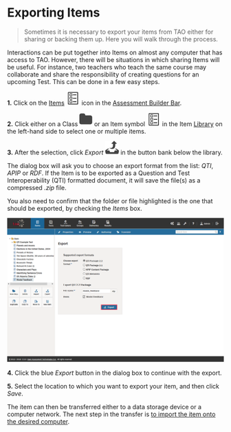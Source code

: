 # Exporting Items

> Sometimes it is necessary to export your items from TAO either for sharing or backing them up. Here you will walk through the process.

Interactions can be put together into Items on almost any computer that has access to TAO. However, there will be situations in which sharing Items will be useful. For instance, two teachers who teach the same course may collaborate and share the responsibility of creating questions for an upcoming Test. This can be done in a few easy steps.

**1.**  Click on the [Items](../appendix/glossary.md#item) ![Items](../resources/_icons/item.png) icon in the [Assessment Builder Bar](../appendix/glossary.md#assessment-builder-bar).

**2.**  Click either on a Class ![class](../resources/_icons/folder.png) or an Item symbol ![item](../resources/_icons/item.png) in the Item [Library](../appendix/glossary.md#library) on the left-hand side to select one or multiple items.

**3.**  After the selection, click *Export* ![export](../resources/_icons/export.png) in the button bank below the library.

The dialog box will ask you to choose an export format from the list: _QTI_, _APIP_ or _RDF_. If the Item is to be exported as a Question and Test Interoperability (QTI) formatted document, it will save the file(s) as a compressed _.zip_ file.

You also need to confirm that the folder or file highlighted is the one that should be exported, by checking the *Items* box.

![Exporting Items](../resources/backend/items/export-6.png)

**4.**  Click the blue *Export* button in the dialog box to continue with the export.

**5.**  Select the location to which you want to export your item, and then click *Save*.

The item can then be transferred either to a data storage device or a computer network. The next step in the transfer is [to import the item onto the desired computer](../items/importing-items.md).
